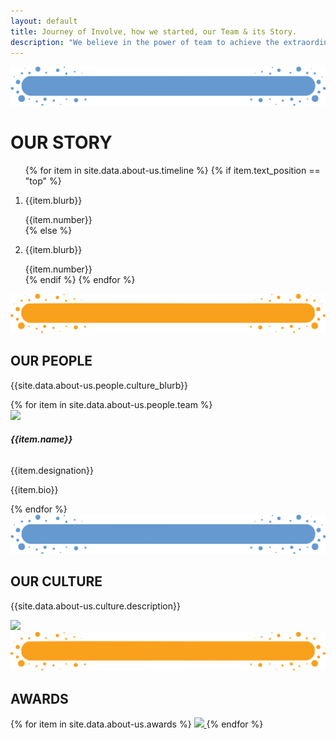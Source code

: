 ```yaml
---
layout: default
title: Journey of Involve, how we started, our Team & its Story.
description: "We believe in the power of team to achieve the extraordinary. We are a group of people with passion and right skill sets, from various backgrounds, united by our vision of developing student agency."
---
```


<main role="main">
    <div class="container-fluid pb-4 stats">
        <div class="container">
            <div class="row">
                <div class="col">
                    <div class="section-title mb70">
                        <img class="img-fluid" src='assets/img/Title-BG3.png' />
                        <H1 class="section-title-text">OUR STORY</H1>
                    </div>
                </div>
            </div>
            <section class="ps-timeline-sec ml-80">
                <div class="container container-style">
                    <ol class="ps-timeline">
                        {% for item in site.data.about-us.timeline %}
                        {% if item.text_position == "top" %}
                        <li>
                            <div class="img-handler-top">
                                <p class="milestone-text-1-3-5 mt-17">{{item.blurb}}</p>
                            </div>
                            <span class="ps-sp-top">{{item.number}}</span>
                        </li>
                        {% else %}
                        <li>
                            <div class="img-handler-bot">
                                <p class="milestone-text-2-4-6 mt-11 mt-7">{{item.blurb}}</p>
                            </div>
                            <span class="ps-sp-bot">{{item.number}}</span>
                        </li>
                        {% endif %}
                        {% endfor %}
                    </ol>
                </div>
            </section>
        </div>
    </div>
    <section>
        <div class="container-fluid pb-5 mentors-section-parent">
            <div class="container">
                <div class="row">
                    <div class="col">
                        <div class="section-title">
                            <img class="img-fluid" src='assets/img/Title-BG.png' />
                            <H2 class="section-title-text">OUR PEOPLE</H2>
                        </div>
                    </div>
                </div>
                <div class="row">
                    <div class="col statText">
                        <p class="ourculturtext">
                            {{site.data.about-us.people.culture_blurb}}
                        </p>
                    </div>
                </div>
                <div class="row mentors-sub-section ml-7">
                    {% for item in site.data.about-us.people.team %}
                        <div class="col-6 col-md-3 col-sm-6">
                            <div class="imageborder">
                                <img class="imageresponsive custimgsize" src="{{item.img}}">
                                <div class="employDis">
                                    <h6><b>{{item.name}}</b></h6>
                                    <p>{{item.designation}}</p> 
                                </div>
                                <div class="overlay custimgsize">
                                    <p>{{item.bio}}</p>
                                </div>
                            </div>
                        </div>
                    {% endfor %}
                </div>
            </div>
        </div>
    </section>
    <section>
        <div class="container-fluid pb-5 goal-section-parent">
            <div class="container ">
                <div class="row">
                    <div class="col">
                        <div class="section-title">
                            <img class="img-fluid" src='assets/img/Title-BG3.png' />
                            <H2 class="section-title-text">OUR CULTURE</H2>
                        </div>
                    </div>
                </div>
                <div class="row">
                    <div class="col statText">
                        <p class="ourculturtext">{{site.data.about-us.culture.description}}</p>
                    </div>
                </div>
                <div class="row">
                    <div class="col-md-12 col-sm-12">
                        <img class="groupimage" src='{{site.data.about-us.culture.group_img}}' />
                    </div>
                </div>
            </div>
        </div>
    </section>
    <section>
        <div class="container-fluid pb-5 mentor-section-parent">
            <div class="container ">
                <div class="row">
                    <div class="col">
                        <div class="section-title">
                            <img class="img-fluid" src='assets/img/Title-BG.png' />
                            <H2 class="section-title-text">AWARDS</H2>
                        </div>
                    </div>
                </div>
                <div class="row">
                    <p class="logoimages">
                            <div class="col-md-12 col-8 logoimages">
                                {% for item in site.data.about-us.awards %}
                                    <a href="{{item.link}}" target="_blank">
                                        <img  class="logoImg"  src='{{item.img}}'/>
                                    </a>
                                {% endfor %}
                            </div>
                        <div class="col-md-2 col-sm-12"></div>
                    </p>
                </div>
            </div>
        </div>
    </section>
</main>